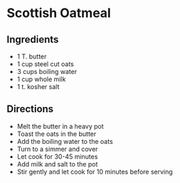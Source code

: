 # Scottish Oatmeal

## Ingredients

- 1 T. butter
- 1 cup steel cut oats
- 3 cups boiling water
- 1 cup whole milk
- 1 t. kosher salt

## Directions

- Melt the butter in a heavy pot
- Toast the oats in the butter
- Add the boiling water to the oats
- Turn to a simmer and cover
- Let cook for 30-45 minutes
- Add milk and salt to the pot
- Stir gently and let cook for 10 minutes before serving
